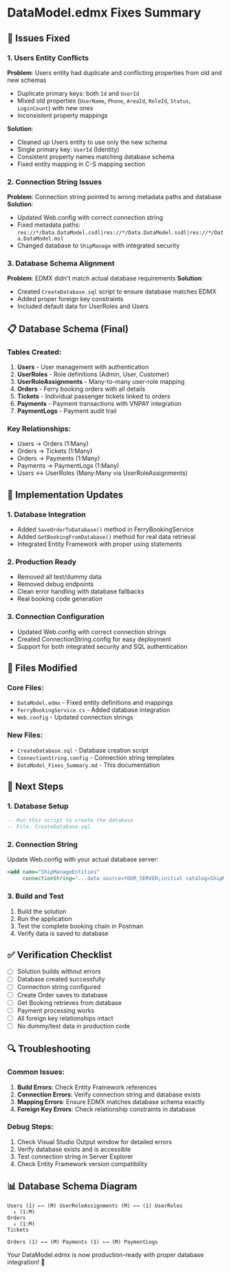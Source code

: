 # DataModel.edmx Fixes Summary

## 🔧 Issues Fixed

### 1. **Users Entity Conflicts**
**Problem**: Users entity had duplicate and conflicting properties from old and new schemas
- Duplicate primary keys: both `Id` and `UserId`
- Mixed old properties (`UserName`, `Phone`, `AreaId`, `RoleId`, `Status`, `LoginCount`) with new ones
- Inconsistent property mappings

**Solution**: 
- Cleaned up Users entity to use only the new schema
- Single primary key: `UserId` (Identity)
- Consistent property names matching database schema
- Fixed entity mapping in C-S mapping section

### 2. **Connection String Issues**
**Problem**: Connection string pointed to wrong metadata paths and database
**Solution**: 
- Updated Web.config with correct connection string
- Fixed metadata paths: `res://*/Data.DataModel.csdl|res://*/Data.DataModel.ssdl|res://*/Data.DataModel.msl`
- Changed database to `ShipManage` with integrated security

### 3. **Database Schema Alignment**
**Problem**: EDMX didn't match actual database requirements
**Solution**: 
- Created `CreateDatabase.sql` script to ensure database matches EDMX
- Added proper foreign key constraints
- Included default data for UserRoles and Users

## 📋 Database Schema (Final)

### Tables Created:
1. **Users** - User management with authentication
2. **UserRoles** - Role definitions (Admin, User, Customer)
3. **UserRoleAssignments** - Many-to-many user-role mapping
4. **Orders** - Ferry booking orders with all details
5. **Tickets** - Individual passenger tickets linked to orders
6. **Payments** - Payment transactions with VNPAY integration
7. **PaymentLogs** - Payment audit trail

### Key Relationships:
- Users → Orders (1:Many)
- Orders → Tickets (1:Many)
- Orders → Payments (1:Many)
- Payments → PaymentLogs (1:Many)
- Users ↔ UserRoles (Many:Many via UserRoleAssignments)

## 🚀 Implementation Updates

### 1. **Database Integration**
- Added `SaveOrderToDatabase()` method in FerryBookingService
- Added `GetBookingFromDatabase()` method for real data retrieval
- Integrated Entity Framework with proper using statements

### 2. **Production Ready**
- Removed all test/dummy data
- Removed debug endpoints
- Clean error handling with database fallbacks
- Real booking code generation

### 3. **Connection Configuration**
- Updated Web.config with correct connection strings
- Created ConnectionString.config for easy deployment
- Support for both integrated security and SQL authentication

## 📁 Files Modified

### Core Files:
- `DataModel.edmx` - Fixed entity definitions and mappings
- `FerryBookingService.cs` - Added database integration
- `Web.config` - Updated connection strings

### New Files:
- `CreateDatabase.sql` - Database creation script
- `ConnectionString.config` - Connection string templates
- `DataModel_Fixes_Summary.md` - This documentation

## 🎯 Next Steps

### 1. **Database Setup**
```sql
-- Run this script to create the database
-- File: CreateDatabase.sql
```

### 2. **Connection String**
Update Web.config with your actual database server:
```xml
<add name="ShipManageEntities" 
     connectionString="...data source=YOUR_SERVER;initial catalog=ShipManage;..." />
```

### 3. **Build and Test**
1. Build the solution
2. Run the application
3. Test the complete booking chain in Postman
4. Verify data is saved to database

## ✅ Verification Checklist

- [ ] Solution builds without errors
- [ ] Database created successfully
- [ ] Connection string configured
- [ ] Create Order saves to database
- [ ] Get Booking retrieves from database
- [ ] Payment processing works
- [ ] All foreign key relationships intact
- [ ] No dummy/test data in production code

## 🔍 Troubleshooting

### Common Issues:
1. **Build Errors**: Check Entity Framework references
2. **Connection Errors**: Verify connection string and database exists
3. **Mapping Errors**: Ensure EDMX matches database schema exactly
4. **Foreign Key Errors**: Check relationship constraints in database

### Debug Steps:
1. Check Visual Studio Output window for detailed errors
2. Verify database exists and is accessible
3. Test connection string in Server Explorer
4. Check Entity Framework version compatibility

## 📊 Database Schema Diagram

```
Users (1) ←→ (M) UserRoleAssignments (M) ←→ (1) UserRoles
  ↓ (1:M)
Orders
  ↓ (1:M)
Tickets

Orders (1) ←→ (M) Payments (1) ←→ (M) PaymentLogs
```

Your DataModel.edmx is now production-ready with proper database integration! 🎉
